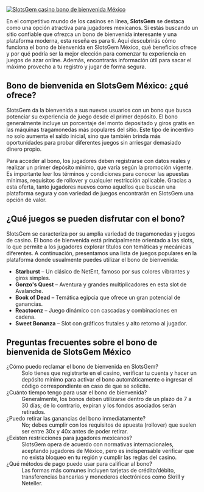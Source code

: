 [![SlotsGem casino bono de bienvenida México](https://123-caf.pages.dev/gitsignup.png)](https://vrmoo.ru/Bt82HjjY)

<div>     <p>En el competitivo mundo de los casinos en línea, <strong>SlotsGem</strong> se destaca como una opción atractiva para jugadores mexicanos. Si estás buscando un sitio confiable que ofrezca un bono de bienvenida interesante y una plataforma moderna, esta reseña es para ti. Aquí descubrirás cómo funciona el bono de bienvenida en SlotsGem México, qué beneficios ofrece y por qué podría ser la mejor elección para comenzar tu experiencia en juegos de azar online. Además, encontrarás información útil para sacar el máximo provecho a tu registro y jugar de forma segura.</p>        <h2>Bono de bienvenida en SlotsGem México: ¿qué ofrece?</h2>     <p>SlotsGem da la bienvenida a sus nuevos usuarios con un bono que busca potenciar su experiencia de juego desde el primer depósito. El bono generalmente incluye un porcentaje del monto depositado y giros gratis en las máquinas tragamonedas más populares del sitio. Este tipo de incentivo no solo aumenta el saldo inicial, sino que también brinda más oportunidades para probar diferentes juegos sin arriesgar demasiado dinero propio.</p>     <p>Para acceder al bono, los jugadores deben registrarse con datos reales y realizar un primer depósito mínimo, que varía según la promoción vigente. Es importante leer los términos y condiciones para conocer las apuestas mínimas, requisitos de rollover y cualquier restricción aplicable. Gracias a esta oferta, tanto jugadores nuevos como aquellos que buscan una plataforma segura y con variedad de juegos encontrarán en SlotsGem una opción de valor.</p>        <h2>¿Qué juegos se pueden disfrutar con el bono?</h2>     <p>SlotsGem se caracteriza por su amplia variedad de tragamonedas y juegos de casino. El bono de bienvenida está principalmente orientado a las slots, lo que permite a los jugadores explorar títulos con temáticas y mecánicas diferentes. A continuación, presentamos una lista de juegos populares en la plataforma donde usualmente puedes utilizar el bono de bienvenida:</p>        <ul>       <li><strong>Starburst</strong> – Un clásico de NetEnt, famoso por sus colores vibrantes y giros simples.</li>       <li><strong>Gonzo's Quest</strong> – Aventura y grandes multiplicadores en esta slot de Avalanche.</li>       <li><strong>Book of Dead</strong> – Temática egipcia que ofrece un gran potencial de ganancias.</li>       <li><strong>Reactoonz</strong> – Juego dinámico con cascadas y combinaciones en cadena.</li>       <li><strong>Sweet Bonanza</strong> – Slot con gráficos frutales y alto retorno al jugador.</li>     </ul>        <h2>Preguntas frecuentes sobre el bono de bienvenida de SlotsGem México</h2>        <dl>       <dt>¿Cómo puedo reclamar el bono de bienvenida en SlotsGem?</dt>       <dd>Solo tienes que registrarte en el casino, verificar tu cuenta y hacer un depósito mínimo para activar el bono automáticamente o ingresar el código correspondiente en caso de que se solicite.</dd>          <dt>¿Cuánto tiempo tengo para usar el bono de bienvenida?</dt>       <dd>Generalmente, los bonos deben utilizarse dentro de un plazo de 7 a 30 días; de lo contrario, expiran y los fondos asociados serán retirados.</dd>          <dt>¿Puedo retirar las ganancias del bono inmediatamente?</dt>       <dd>No; debes cumplir con los requisitos de apuesta (rollover) que suelen ser entre 30x y 40x antes de poder retirar.</dd>          <dt>¿Existen restricciones para jugadores mexicanos?</dt>       <dd>SlotsGem opera de acuerdo con normativas internacionales, aceptando jugadores de México, pero es indispensable verificar que no exista bloqueo en tu región y cumplir las reglas del casino.</dd>          <dt>¿Qué métodos de pago puedo usar para calificar al bono?</dt>       <dd>Las formas más comunes incluyen tarjetas de crédito/débito, transferencias bancarias y monederos electrónicos como Skrill y Neteller.</dd>     </dl>   </div>